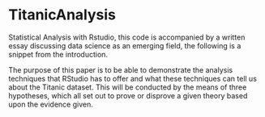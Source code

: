 # TitanicAnalysis
Statistical Analysis with Rstudio, this code is accompanied by a written essay discussing data science as an emerging field, the following is a snippet from the introduction.

The purpose of this paper is to be able to demonstrate the analysis techniques that RStudio has to offer and what these techniques can tell us about the Titanic dataset. This will be conducted by the means of three hypotheses, which all set out to prove or disprove a given theory based upon the evidence given. 
